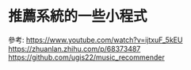 # 推薦系統的一些小程式
參考: https://www.youtube.com/watch?v=ijtxuF_5kEU 
      https://zhuanlan.zhihu.com/p/68373487
      https://github.com/ugis22/music_recommender
